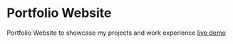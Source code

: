 # Portfolio Website
Portfolio Website to showcase my projects and work experience
[live demo]([url](https://valdesmichael.github.io/Portfolio-Website/))
